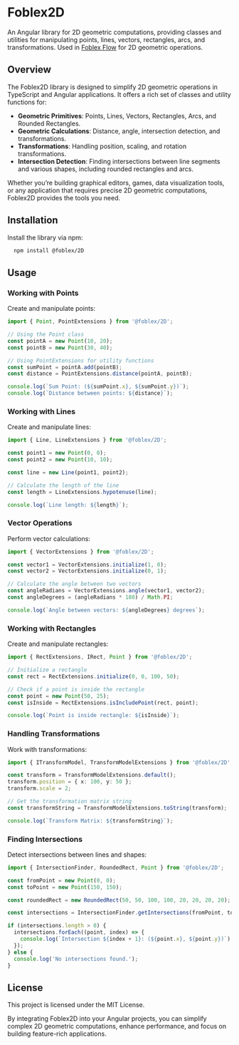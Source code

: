 # Foblex2D

An Angular library for 2D geometric computations, providing classes and utilities for manipulating points, lines, vectors, rectangles, arcs, and transformations. 
Used in [Foblex Flow](https://flow.foblex.com) for 2D geometric operations.

## Overview

The Foblex2D library is designed to simplify 2D geometric operations in TypeScript and Angular applications. It offers a rich set of classes and utility functions for:

- **Geometric Primitives**: Points, Lines, Vectors, Rectangles, Arcs, and Rounded Rectangles.
- **Geometric Calculations**: Distance, angle, intersection detection, and transformations.
- **Transformations**: Handling position, scaling, and rotation transformations.
- **Intersection Detection**: Finding intersections between line segments and various shapes, including rounded rectangles and arcs.

Whether you’re building graphical editors, games, data visualization tools, or any application that requires precise 2D geometric computations, Foblex2D provides the tools you need.

## Installation

Install the library via npm:

```bash
  npm install @foblex/2D
```
## Usage

### Working with Points

Create and manipulate points:

```typescript
import { Point, PointExtensions } from '@foblex/2D';

// Using the Point class
const pointA = new Point(10, 20);
const pointB = new Point(30, 40);

// Using PointExtensions for utility functions
const sumPoint = pointA.add(pointB);
const distance = PointExtensions.distance(pointA, pointB);

console.log(`Sum Point: (${sumPoint.x}, ${sumPoint.y})`);
console.log(`Distance between points: ${distance}`);
```

### Working with Lines

Create and manipulate lines:

```typescript
import { Line, LineExtensions } from '@foblex/2D';

const point1 = new Point(0, 0);
const point2 = new Point(10, 10);

const line = new Line(point1, point2);

// Calculate the length of the line
const length = LineExtensions.hypotenuse(line);

console.log(`Line length: ${length}`);
```

### Vector Operations

Perform vector calculations:

```typescript
import { VectorExtensions } from '@foblex/2D';

const vector1 = VectorExtensions.initialize(1, 0);
const vector2 = VectorExtensions.initialize(0, 1);

// Calculate the angle between two vectors
const angleRadians = VectorExtensions.angle(vector1, vector2);
const angleDegrees = (angleRadians * 180) / Math.PI;

console.log(`Angle between vectors: ${angleDegrees} degrees`);
```

### Working with Rectangles

Create and manipulate rectangles:

```typescript
import { RectExtensions, IRect, Point } from '@foblex/2D';

// Initialize a rectangle
const rect = RectExtensions.initialize(0, 0, 100, 50);

// Check if a point is inside the rectangle
const point = new Point(50, 25);
const isInside = RectExtensions.isIncludePoint(rect, point);

console.log(`Point is inside rectangle: ${isInside}`);
```

### Handling Transformations

Work with transformations:

```typescript
import { ITransformModel, TransformModelExtensions } from '@foblex/2D';

const transform = TransformModelExtensions.default();
transform.position = { x: 100, y: 50 };
transform.scale = 2;

// Get the transformation matrix string
const transformString = TransformModelExtensions.toString(transform);

console.log(`Transform Matrix: ${transformString}`);
```

### Finding Intersections

Detect intersections between lines and shapes:

```typescript
import { IntersectionFinder, RoundedRect, Point } from '@foblex/2D';

const fromPoint = new Point(0, 0);
const toPoint = new Point(150, 150);

const roundedRect = new RoundedRect(50, 50, 100, 100, 20, 20, 20, 20);

const intersections = IntersectionFinder.getIntersections(fromPoint, toPoint, roundedRect);

if (intersections.length > 0) {
  intersections.forEach((point, index) => {
    console.log(`Intersection ${index + 1}: (${point.x}, ${point.y})`);
  });
} else {
  console.log('No intersections found.');
}
```

## License

This project is licensed under the MIT License.

By integrating Foblex2D into your Angular projects, you can simplify complex 2D geometric computations, enhance performance, and focus on building feature-rich applications.
